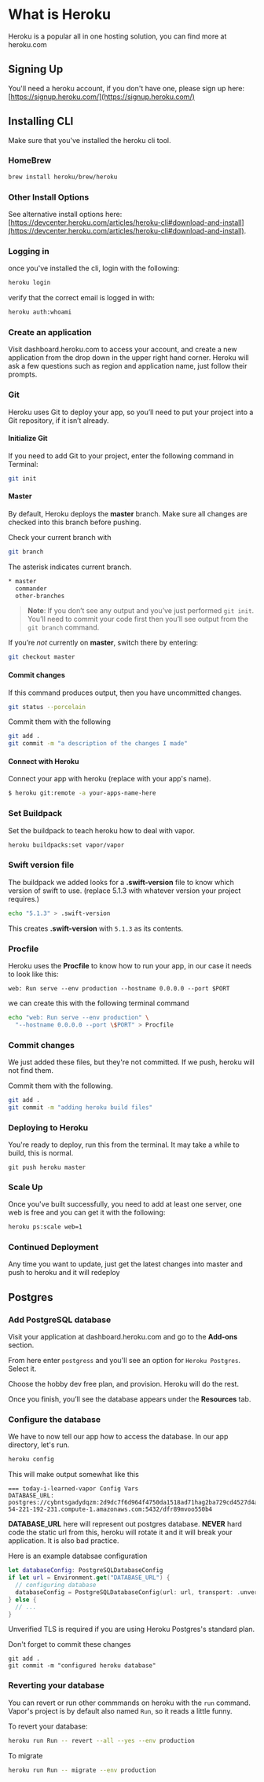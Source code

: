 # What is Heroku

Heroku is a popular all in one hosting solution, you can find more at heroku.com

## Signing Up

You'll need a heroku account, if you don't have one, please sign up here: [https://signup.heroku.com/](https://signup.heroku.com/)

## Installing CLI

Make sure that you've installed the heroku cli tool.

### HomeBrew

```bash
brew install heroku/brew/heroku
```

### Other Install Options

See alternative install options here: [https://devcenter.heroku.com/articles/heroku-cli#download-and-install](https://devcenter.heroku.com/articles/heroku-cli#download-and-install).

### Logging in

once you've installed the cli, login with the following:

```bash
heroku login
```

verify that the correct email is logged in with:

```bash
heroku auth:whoami
```

### Create an application

Visit dashboard.heroku.com to access your account, and create a new application from the drop down in the upper right hand corner. Heroku will ask a few questions such as region and application name, just follow their prompts.

### Git

Heroku uses Git to deploy your app, so you’ll need to put your project into a Git repository, if it isn’t already.

#### Initialize Git

If you need to add Git to your project, enter the following command in Terminal:

```bash
git init
```

#### Master

By default, Heroku deploys the **master** branch. Make sure all changes are checked into this branch before pushing.

Check your current branch with

```bash
git branch
```

The asterisk indicates current branch.

```bash
* master
  commander
  other-branches
```

> **Note**: If you don’t see any output and you’ve just performed `git init`. You’ll need to commit your code first then you’ll see output from the `git branch` command.


If you’re _not_ currently on **master**, switch there by entering:

```bash
git checkout master
```

#### Commit changes

If this command produces output, then you have uncommitted changes.

```bash
git status --porcelain
```

Commit them with the following

```bash
git add .
git commit -m "a description of the changes I made"
```

#### Connect with Heroku

Connect your app with heroku (replace with your app's name).

```bash
$ heroku git:remote -a your-apps-name-here
```

### Set Buildpack

Set the buildpack to teach heroku how to deal with vapor.

```bash
heroku buildpacks:set vapor/vapor
```

### Swift version file

The buildpack we added looks for a **.swift-version** file to know which version of swift to use. (replace 5.1.3 with whatever version your project requires.)

```bash
echo "5.1.3" > .swift-version
```

This creates **.swift-version** with `5.1.3` as its contents.


### Procfile

Heroku uses the **Procfile** to know how to run your app, in our case it needs to look like this:

```
web: Run serve --env production --hostname 0.0.0.0 --port $PORT
```

we can create this with the following terminal command

```bash
echo "web: Run serve --env production" \
  "--hostname 0.0.0.0 --port \$PORT" > Procfile
```

### Commit changes

We just added these files, but they're not committed. If we push, heroku will not find them.

Commit them with the following.

```bash
git add .
git commit -m "adding heroku build files"
```

### Deploying to Heroku

You're ready to deploy, run this from the terminal. It may take a while to build, this is normal.

```none
git push heroku master
```

### Scale Up

Once you've built successfully, you need to add at least one server, one web is free and you can get it with the following:

```bash
heroku ps:scale web=1
```

### Continued Deployment

Any time you want to update, just get the latest changes into master and push to heroku and it will redeploy

## Postgres

### Add PostgreSQL database

Visit your application at dashboard.heroku.com and go to the **Add-ons** section.

From here enter `postgress` and you'll see an option for `Heroku Postgres`. Select it.

Choose the hobby dev free plan, and provision. Heroku will do the rest.

Once you finish, you’ll see the database appears under the **Resources** tab.

### Configure the database

We have to now tell our app how to access the database. In our app directory, let's run.

```bash
heroku config
```

This will make output somewhat like this

```none
=== today-i-learned-vapor Config Vars
DATABASE_URL: postgres://cybntsgadydqzm:2d9dc7f6d964f4750da1518ad71hag2ba729cd4527d4a18c70e024b11cfa8f4b@ec2-54-221-192-231.compute-1.amazonaws.com:5432/dfr89mvoo550b4
```

**DATABASE_URL** here will represent out postgres database. **NEVER** hard code the static url from this, heroku will rotate it and it will break your application. It is also bad practice.

Here is an example databsae configuration

```swift
let databaseConfig: PostgreSQLDatabaseConfig
if let url = Environment.get("DATABASE_URL") {
  // configuring database
  databaseConfig = PostgreSQLDatabaseConfig(url: url, transport: .unverifiedTLS)!
} else {
  // ...
}
```

Unverified TLS is required if you are using Heroku Postgres's standard plan.

Don't forget to commit these changes

```none
git add .
git commit -m "configured heroku database"
```

### Reverting your database

You can revert or run other commmands on heroku with the `run` command. Vapor's project is by default also named `Run`, so it reads a little funny.

To revert your database:

```bash
heroku run Run -- revert --all --yes --env production
```

To migrate

```bash
heroku run Run -- migrate --env production
```